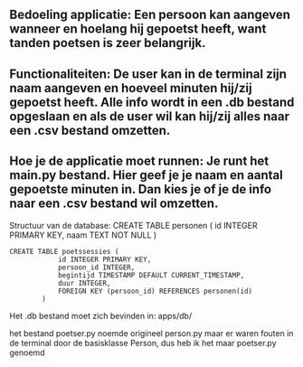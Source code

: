 Bedoeling applicatie:
Een persoon kan aangeven wanneer en hoelang hij gepoetst heeft, want tanden poetsen is zeer belangrijk.
--------------------------------------------------------------------------
Functionaliteiten:
De user kan in de terminal zijn naam aangeven en hoeveel minuten hij/zij gepoetst heeft. 
Alle info wordt in een .db bestand opgeslaan en als de user wil kan hij/zij alles naar een .csv bestand omzetten.
--------------------------------------------------------------------------
Hoe je de applicatie moet runnen:
    Je runt het main.py bestand. Hier geef je je naam en aantal gepoetste minuten in. Dan kies je of je de info naar een .csv bestand wil omzetten.
--------------------------------------------------------------------------
Structuur van de database:
    CREATE TABLE personen (
                id INTEGER PRIMARY KEY,
                naam TEXT NOT NULL
            )

    CREATE TABLE poetssessies (
                id INTEGER PRIMARY KEY,
                persoon_id INTEGER,
                begintijd TIMESTAMP DEFAULT CURRENT_TIMESTAMP,
                duur INTEGER,
                FOREIGN KEY (persoon_id) REFERENCES personen(id)
            )

Het .db bestand moet zich bevinden in: apps/db/

het bestand poetser.py noemde origineel person.py maar er waren fouten in de terminal door de basisklasse Person, dus heb ik het maar poetser.py genoemd